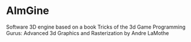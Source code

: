 # AlmGine
Software 3D engine based on a book Tricks of the 3d Game Programming Gurus: Advanced 3d Graphics and Rasterization by Andre LaMothe
